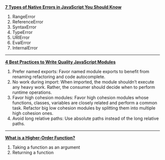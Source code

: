 **[7 Types of Native Errors in JavaScript You Should Know](https://blog.bitsrc.io/types-of-native-errors-in-javascript-you-must-know-b8238d40e492)**

1. RangeError
2. ReferenceError
3. SyntaxError
4. TypeError
5. URIError
6. EvalError
7. InternalError

---

**[4 Best Practices to Write Quality JavaScript Modules](https://dmitripavlutin.com/javascript-modules-best-practices/)**

1. Prefer named exports: Favor named module exports to benefit from renaming refactoring and code autocomplete.
2. No work during import: When imported, the module shouldn’t execute any heavy work. Rather, the consumer should decide when to perform runtime operations.
3. Favor high cohesion modules: Favor high cohesion modules whose functions, classes, variables are closely related and perform a common task. Refactor big low cohesion modules by splitting them into multiple high cohesion ones.
4. Avoid long relative paths: Use absolute paths instead of the long relative paths.

---

**[What is a Higher-Order Function?](https://typeofnan.dev/what-is-a-higher-order-function/)**

1. Taking a function as an argument
2. Returning a function
